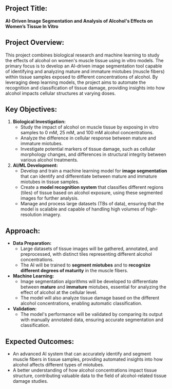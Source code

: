 <h2>Project Title:</h2>

<strong>AI-Driven Image Segmentation and Analysis of Alcohol's Effects on Women’s Tissue In Vitro</strong>

<h2>Project Overview:</h2>

<p>This project combines biological research and machine learning to study the effects of alcohol on women's muscle tissue using in vitro models. The primary focus is to develop an AI-driven image segmentation tool capable of identifying and analyzing mature and immature miotubes (muscle fibers) within tissue samples exposed to different concentrations of alcohol. By leveraging deep learning models, the project aims to automate the recognition and classification of tissue damage, providing insights into how alcohol impacts cellular structures at varying doses.</p>

<h2>Key Objectives:</h2>

<ol>
    <li><strong>Biological Investigation:</strong>
        <ul>
            <li>Study the impact of alcohol on muscle tissue by exposing in vitro samples to 0 mM, 25 mM, and 100 mM alcohol concentrations.</li>
            <li>Analyze the difference in cellular response between mature and immature miotubes.</li>
            <li>Investigate potential markers of tissue damage, such as cellular morphology changes, and differences in structural integrity between various alcohol treatments.</li>
        </ul>
    </li>
    <li><strong>AI/ML Development:</strong>
        <ul>
            <li>Develop and train a machine learning model for <strong>image segmentation</strong> that can identify and differentiate between mature and immature miotubes in tissue samples.</li>
            <li>Create a <strong>model recognition system</strong> that classifies different regions (tiles) of tissue based on alcohol exposure, using these segmented images for further analysis.</li>
            <li>Manage and process large datasets (TBs of data), ensuring that the model is scalable and capable of handling high volumes of high-resolution imagery.</li>
        </ul>
    </li>
</ol>

<h2>Approach:</h2>

<ul>
    <li><strong>Data Preparation:</strong>
        <ul>
            <li>Large datasets of tissue images will be gathered, annotated, and preprocessed, with distinct tiles representing different alcohol concentrations.</li>
            <li>The AI will be trained to <strong>segment miotubes</strong> and to <strong>recognize different degrees of maturity</strong> in the muscle fibers.</li>
        </ul>
    </li>
    <li><strong>Machine Learning:</strong>
        <ul>
            <li>Image segmentation algorithms will be developed to differentiate between <strong>mature</strong> and <strong>immature</strong> miotubes, essential for analyzing the effect of alcohol at the cellular level.</li>
            <li>The model will also analyze tissue damage based on the different alcohol concentrations, enabling automatic classification.</li>
        </ul>
    </li>
    <li><strong>Validation:</strong>
        <ul>
            <li>The model's performance will be validated by comparing its output with manually annotated data, ensuring accurate segmentation and classification.</li>
        </ul>
    </li>
</ul>

<h2>Expected Outcomes:</h2>

<ul>
    <li>An advanced AI system that can accurately identify and segment muscle fibers in tissue samples, providing automated insights into how alcohol affects different types of miotubes.</li>
    <li>A better understanding of how alcohol concentrations impact tissue structure, contributing valuable data to the field of alcohol-related tissue damage studies.</li>
</ul>
